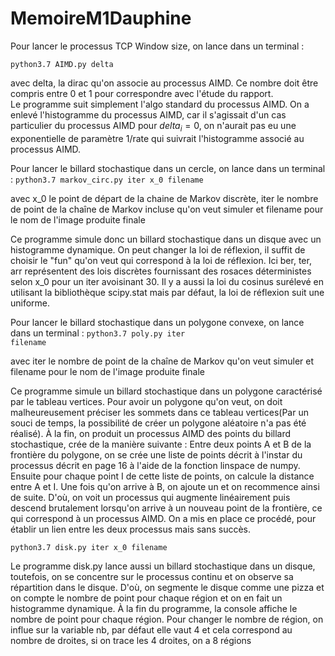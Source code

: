 # MemoireM1Dauphine

Pour lancer le processus TCP Window size, on lance dans un terminal :

<code>python3.7 AIMD.py delta</code>

avec delta, la dirac qu'on associe au processus AIMD. Ce nombre doit être compris entre 0 et 1 pour correspondre avec l'étude du rapport.  
Le programme suit simplement l'algo standard du processus AIMD. On a enlevé l'histogramme du processus AIMD, car il s'agissait d'un cas particulier du processus AIMD pour $delta_i=0$, on n'aurait pas eu une exponentielle de paramètre 1/rate qui suivrait l'histogramme associé au processus AIMD.


Pour lancer le billard stochastique dans un cercle, on lance dans un terminal :
<code>python3.7 markov_circ.py iter x_0 filename</code>

avec x_0 le point de départ de la chaine de Markov discrète, iter le nombre de point de la chaîne de Markov incluse qu'on veut simuler et filename pour le nom de l'image produite finale

Ce programme simule donc un billard stochastique dans un disque avec un histogramme dynamique. On peut changer la loi de réflexion, il suffit de choisir le "fun" qu'on veut qui correspond à la loi de réflexion. Ici ber, ter, arr représentent des lois discrètes fournissant des rosaces déterministes selon x_0 pour un iter avoisinant 30. Il y a aussi la loi du cosinus surélevé en utilisant la bibliothèque scipy.stat mais par défaut, la loi de réflexion suit une uniforme.

Pour lancer le billard stochastique dans un polygone convexe, on lance dans un terminal :
<code>python3.7 poly.py iter filename</code>

avec iter le nombre de point de la chaîne de Markov qu'on veut simuler et filename pour le nom de l'image produite finale

Ce programme simule un billard stochastique dans un polygone caractérisé par le tableau vertices. Pour avoir un polygone qu'on veut, on doit malheureusement préciser les sommets dans ce tableau vertices(Par un souci de temps, la possibilité de créer un polygone aléatoire n'a pas été réalisé). À la fin, on produit un processus AIMD des points du billard stochastique, crée de la manière suivante :
Entre deux points A et B de la frontière du polygone, on se crée une liste de points décrit à l'instar du processus décrit en page 16 à l'aide de la fonction linspace de numpy. Ensuite pour chaque point I de cette liste de points, on calcule la distance entre A et I. Une fois qu'on arrive à B, on ajoute un et on recommence ainsi de suite. D'où, on voit un processus qui augmente linéairement puis descend brutalement lorsqu'on arrive à un nouveau point de la frontière, ce qui correspond à un processus AIMD. On a mis en place ce procédé, pour établir un lien entre les deux processus mais sans succès.


<code>python3.7 disk.py iter x_0 filename</code>

Le programme disk.py lance aussi un billard stochastique dans un disque, toutefois, on se concentre sur le processus continu et on observe sa répartition dans le disque. D'où, on segmente le disque comme une pizza et on compte le nombre de point pour chaque région et on en fait un histogramme dynamique. À la fin du programme, la console affiche le nombre de point pour chaque région. Pour changer le nombre de région, on influe sur la variable nb, par défaut elle vaut 4 et cela correspond au nombre de droites, si on trace les 4 droites, on a 8 régions
